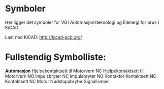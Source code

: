 # Symboler

Her ligger det symboler for VG1 Automasjonsteknologi og Elenergi for bruk i KiCAD.

Last ned KiCAD:
http://kicad-pcb.org/

<h1>Fullstendig Symbolliste:</h1>

<b>Automasjon</b>
Hjelpekontaktsett til Motorvern NC
Hjelpekontaktsett til Motorvern NO
Impulsbryter NC
Impulsbryter NO
Kontaktor
Kontaktsett NC
Kontaktsett NC
Motor
Nødstoppbryter
Signallampe
